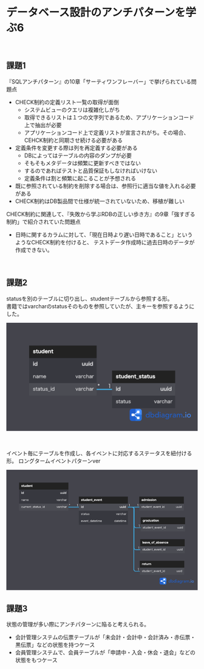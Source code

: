 # データベース設計のアンチパターンを学ぶ6

<br>

## 課題1
『SQLアンチパターン』の10章「サーティワンフレーバー」で挙げられている問題点
- CHECK制約の定義リスト一覧の取得が面倒
  - システムビューのクエリは複雑化しがち
  - 取得できるリストは１つの文字列であるため、アプリケーションコード上で抽出が必要
  - アプリケーションコード上で定義リストが宣言されがち。その場合、CEHCK制約と同期させ続ける必要がある
- 定義条件を変更する際は列を再定義する必要がある
  - DBによってはテーブルの内容のダンプが必要
  - そもそもメタデータは頻繁に更新すべきではない
  - するのであればテストと品質保証もしなければいけない
  - 定義条件は割と頻繁に起こることが予想される
- 既に参照されている制約を削除する場合は、参照行に適当な値を入れる必要がある
- CHECK制約はDB製品間で仕様が統一されていないため、移植が難しい

CHECK制約に関連して、『失敗から学ぶRDBの正しい歩き方』の9章「強すぎる制約」で紹介されていた問題点
- 日時に関するカラムに対して、「現在日時より遅い日時であること」というようなCHECK制約を付けると、
テストデータ作成時に過去日時のデータが作成できない。

<br>

## 課題2
statusを別のテーブルに切り出し、studentテーブルから参照する形。  
書籍ではvarcharのstatusそのものを参照していたが、主キーを参照するようにした。

![モデリング図](データベース設計のアンチパターンを学ぶ6.png)

<br>

イベント毎にテーブルを作成し、各イベントに対応するステータスを紐付ける形。
ロングタームイベントパターンver

![モデリング図](データベース設計のアンチパターンを学ぶ6_ロングタームイベントパターン.png)

## 課題3
状態の管理が多い際にアンチパターンに陥ると考えられる。
- 会計管理システムの伝票テーブルが「未会計・会計中・会計済み・赤伝票・黒伝票」などの状態を持つケース
- 会員管理システムで、会員テーブルが「申請中・入会・休会・退会」などの状態をもつケース